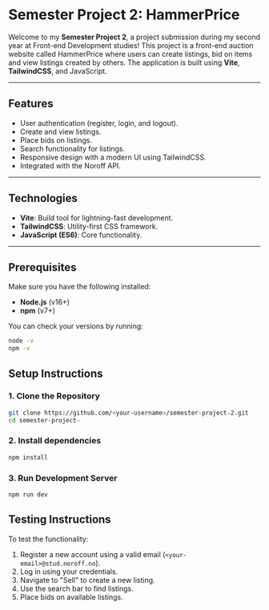 # Semester Project 2: HammerPrice

Welcome to my **Semester Project 2**, a project submission during my second year at Front-end Development studies! This project is a front-end auction website called HammerPrice where users can create listings, bid on items and view listings created by others. The application is built using **Vite**, **TailwindCSS**, and JavaScript.

---

## Features

- User authentication (register, login, and logout).
- Create and view listings.
- Place bids on listings.
- Search functionality for listings.
- Responsive design with a modern UI using TailwindCSS.
- Integrated with the Noroff API.

---

## Technologies

- **Vite**: Build tool for lightning-fast development.
- **TailwindCSS**: Utility-first CSS framework.
- **JavaScript (ES6)**: Core functionality.

---

## Prerequisites

Make sure you have the following installed:

- **Node.js** (v16+)
- **npm** (v7+)

You can check your versions by running:

```bash
node -v
npm -v
```

## Setup Instructions

### 1. Clone the Repository

```bash
git clone https://github.com/<your-username>/semester-project-2.git
cd semester-project-
```

### 2. Install dependencies

```bash
npm install
```

### 3. Run Development Server

```bash
npm run dev
```

## Testing Instructions

To test the functionality:

1. Register a new account using a valid email (`<your-email>@stud.noroff.no`).
2. Log in using your credentials.
3. Navigate to "Sell" to create a new listing.
4. Use the search bar to find listings.
5. Place bids on available listings.
